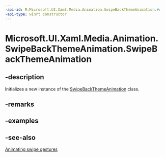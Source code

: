 ```yaml
---
-api-id: M:Microsoft.UI.Xaml.Media.Animation.SwipeBackThemeAnimation.#ctor
-api-type: winrt constructor
---
```


<!-- Method syntax
public SwipeBackThemeAnimation()
-->

# Microsoft.UI.Xaml.Media.Animation.SwipeBackThemeAnimation.SwipeBackThemeAnimation

## -description
Initializes a new instance of the [SwipeBackThemeAnimation](swipebackthemeanimation.md) class.

## -remarks

## -examples

## -see-also
[Animating swipe gestures](/previous-versions/windows/apps/jj649435(v=win.10))

